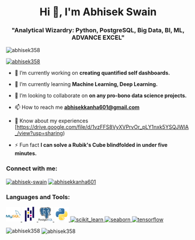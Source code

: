 <h1 align="center">Hi 👋, I'm Abhisek Swain</h1>
<h3 align="center">"Analytical Wizardry: Python, PostgreSQL, Big Data, BI, ML, ADVANCE EXCEL"</h3>

<p align="left"> <img src="https://komarev.com/ghpvc/?username=abhisek358&label=Profile%20views&color=0e75b6&style=flat" alt="abhisek358" /> </p>

<p align="left"> <a href="https://github.com/ryo-ma/github-profile-trophy"><img src="https://github-profile-trophy.vercel.app/?username=abhisek358" alt="abhisek358" /></a> </p>

- 🔭 I’m currently working on **creating quantified self dashboards.**

- 🌱 I’m currently learning **Machine Learning, Deep Learning.**

- 👯 I’m looking to collaborate on **on any pro-bono data science projects.**



- 📫 How to reach me **abhisekkanha601@gmail.com**

- 📄 Know about my experiences [https://drive.google.com/file/d/1vzFFS8VyXVPrvOr_pLY1nxk5YSQJWlA_/view?usp=sharing)
- ⚡ Fun fact **I can solve a Rubik's Cube blindfolded in under five minutes.**

<h3 align="left">Connect with me:</h3>
<p align="left">
<a href="https://linkedin.com/in/abhisek-swain" target="blank"><img align="center" src="https://raw.githubusercontent.com/rahuldkjain/github-profile-readme-generator/master/src/images/icons/Social/linked-in-alt.svg" alt="abhisek-swain" height="30" width="40" /></a>
<a href="https://www.hackerrank.com/abhisekkanha601" target="blank"><img align="center" src="https://raw.githubusercontent.com/rahuldkjain/github-profile-readme-generator/master/src/images/icons/Social/hackerrank.svg" alt="abhisekkanha601" height="30" width="40" /></a>
</p>

<h3 align="left">Languages and Tools:</h3>
<p align="left"> <a href="https://www.mysql.com/" target="_blank" rel="noreferrer"> <img src="https://raw.githubusercontent.com/devicons/devicon/master/icons/mysql/mysql-original-wordmark.svg" alt="mysql" width="40" height="40"/> </a> <a href="https://pandas.pydata.org/" target="_blank" rel="noreferrer"> <img src="https://raw.githubusercontent.com/devicons/devicon/2ae2a900d2f041da66e950e4d48052658d850630/icons/pandas/pandas-original.svg" alt="pandas" width="40" height="40"/> </a> <a href="https://www.postgresql.org" target="_blank" rel="noreferrer"> <img src="https://raw.githubusercontent.com/devicons/devicon/master/icons/postgresql/postgresql-original-wordmark.svg" alt="postgresql" width="40" height="40"/> </a> <a href="https://www.python.org" target="_blank" rel="noreferrer"> <img src="https://raw.githubusercontent.com/devicons/devicon/master/icons/python/python-original.svg" alt="python" width="40" height="40"/> </a> <a href="https://scikit-learn.org/" target="_blank" rel="noreferrer"> <img src="https://upload.wikimedia.org/wikipedia/commons/0/05/Scikit_learn_logo_small.svg" alt="scikit_learn" width="40" height="40"/> </a> <a href="https://seaborn.pydata.org/" target="_blank" rel="noreferrer"> <img src="https://seaborn.pydata.org/_images/logo-mark-lightbg.svg" alt="seaborn" width="40" height="40"/> </a> <a href="https://www.tensorflow.org" target="_blank" rel="noreferrer"> <img src="https://www.vectorlogo.zone/logos/tensorflow/tensorflow-icon.svg" alt="tensorflow" width="40" height="40"/> </a> </p>

<p><img align="left" src="https://github-readme-stats.vercel.app/api/top-langs?username=abhisek358&show_icons=true&locale=en&layout=compact" alt="abhisek358" /></p>

<p>&nbsp;<img align="center" src="https://github-readme-stats.vercel.app/api?username=abhisek358&show_icons=true&locale=en" alt="abhisek358" /></p>
